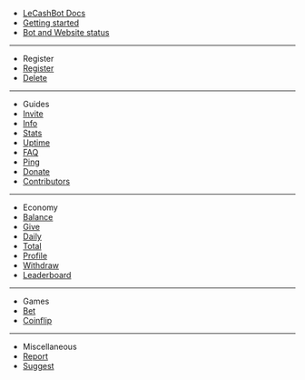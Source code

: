 - [LeCashBot Docs](/)
- [Getting started](getting-started.md)
- [Bot and Website status](status.md)

---
- Register
- [Register](register/register.md)
- [Delete](register/delete.md)

---

- Guides
- [Invite](guides/invite.md)
- [Info](guides/info.md)
- [Stats](guides/stats.md)
- [Uptime](guides/uptime.md)
- [FAQ](guides/faq.md)
- [Ping](guides/ping.md)
- [Donate](guides/donate.md)
- [Contributors](guides/contributors.md)
---

- Economy
- [Balance](economy/balance.md)
- [Give](economy/give.md)
- [Daily](economy/daily.md)
- [Total](economy/total.md)
- [Profile](economy/profile.md)
- [Withdraw](economy/withdraw.md)
- [Leaderboard](economy/leaderboard.md)

---

- Games
- [Bet](games/bet.md)
- [Coinflip](games/coinflip.md)

---
- Miscellaneous
- [Report](miscellaneous/report.md)
- [Suggest](miscellaneous/suggest.md)

